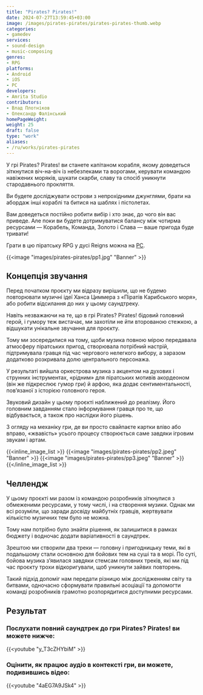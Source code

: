 ```yaml
---
title: "Pirates? Pirates!"
date: 2024-07-27T13:59:45+03:00
image: /images/pirates-pirates/pirates-pirates-thumb.webp
categories:
- gamedev
services:
- sound-design
- music-composing
genres:
- RPG
platforms:
- Android
- iOS
- PC
developers:
- Amrita Studio
contributors:
- Влад Плотніков
- Олександр Фалінський
homePageWeight:
weight: 25
draft: false
type: "work"
aliases:
- /ru/works/pirates-pirates
---
```


У грі Pirates? Pirates! ви станете капітаном корабля, якому доведеться зіткнутися віч-на-віч із небезпеками та ворогами, керувати командою навіжених моряків, шукати скарби, славу та спосіб уникнути стародавнього прокляття.

Ви будете досліджувати острови з непрохідними джунглями, брати на абордаж інші кораблі та битися на шаблях і пістолетах.

Вам доведеться постійно робити вибір і хто знає, до чого він вас приведе. Але поки ви будете дотримуватися балансу між чотирма ресурсами — Корабель, Команда, Золото і Слава — ваше пригода буде тривати!

Грати в цю піратську RPG у дусі Reigns можна на [PC](https://store.steampowered.com/app/1244380/Pirates_Pirates/).

{{<image "images/pirates-pirates/pp1.jpg" "Banner"  >}}

## Концепція звучання

Перед початком проєкту ми відразу вирішили, що не будемо повторювати музичні ідеї Ханса Циммера з «Піратів Карибського моря», або робити відсилання до них у цьому саундтреку.

Навіть незважаючи на те, що в грі Pirates? Pirates! бідовий головний герой, і гумору теж вистачає, ми захотіли не йти второваною стежкою, а відшукати унікальне звучання для проєкту.

Тому ми зосередилися на тому, щоби музика повною мірою передавала атмосферу піратських пригод, створювала потрібний настрій, підтримувала гравця під час чергового нелегкого вибору, а заразом додатково розкривала долю центрального персонажа.

У результаті вийшла оркестрова музика з акцентом на духових і струнних інструментах, «рідним» для піратських мотивів акордеоном (він же підкреслює гумор гри) й арфою, яка додає сентиментальності, пов’язаної з історією головного героя.

Звуковий дизайн у цьому проєкті наближений до реалізму. Його головним завданням стало інформування гравця про те, що відбувається, а також про наслідки його рішень.

З огляду на механіку гри, де ви просто свайпаєте картки вліво або вправо, «жвавість» усього процесу створюється саме завдяки ігровим звукам і артам.

{{<inline_image_list >}}
{{<image "images/pirates-pirates/pp2.jpeg" "Banner"  >}}
{{<image "images/pirates-pirates/pp3.jpeg" "Banner"  >}}
{{</inline_image_list >}}

## Челлендж

У цьому проєкті ми разом із командою розробників зіткнулися з обмеженими ресурсами, у тому числі, і на створення музики. Однак ми всі розуміли, що заради досвіду майбутніх гравців, жертвувати кількістю музичних тем було не можна.

Тому нам потрібно було знайти рішення, як залишитися в рамках бюджету і водночас додати варіативності в саундтрек.

Зрештою ми створили два треки — головну і пригодницьку теми, які в подальшому стали основною для бойових тем на суші та в морі. По суті, бойова музика з’явилася завдяки стемсам головних треків, які ми під час проєкту трохи відкоригували, щоб уникнути зайвих повторень.

Такий підхід допоміг нам передати різницю між дослідженням світу та битвами, одночасно сформувати правильні асоціації та допомогти команді розробників грамотно розпорядитися доступними ресурсами.

## Результат

### Послухати повний саундтрек до гри Pirates? Pirates! ви можете нижче:

{{<youtube "y_T3cZHYbiM" >}}

### Оцінити, як працює аудіо в контексті гри, ви можете, подивившись відео:

{{<youtube "4aEG7A9JSk4" >}}